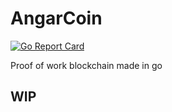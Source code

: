 # AngarCoin
[![Go Report Card](https://goreportcard.com/badge/github.com/acor12/AngarCoin)](https://goreportcard.com/report/github.com/acor12/AngarCoin)

Proof of work blockchain made in go

## WIP